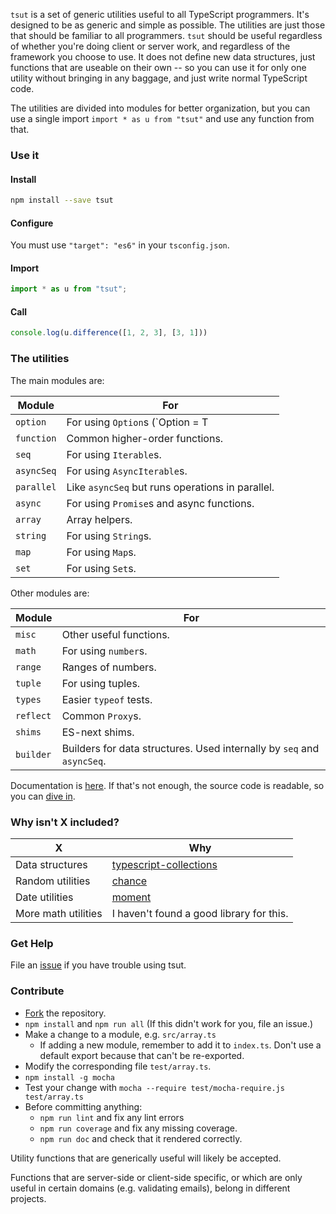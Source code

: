 `tsut` is a set of generic utilities useful to all TypeScript programmers.
It's designed to be as generic and simple as possible. The utilities are just those that should be familiar to all programmers.
`tsut` should be useful regardless of whether you're doing client or server work, and regardless of the framework you choose to use.
It does not define new data structures, just functions that are useable on their own --
so you can use it for only one utility without bringing in any baggage, and just write normal TypeScript code.

The utilities are divided into modules for better organization,
but you can use a single import `import * as u from "tsut"` and use any function from that.

### Use it

#### Install

```sh
npm install --save tsut
```

#### Configure

You must use `"target": "es6"` in your `tsconfig.json`.

#### Import

```ts
import * as u from "tsut";
```

#### Call

```ts
console.log(u.difference([1, 2, 3], [3, 1]))
```


### The utilities

The main modules are:

| Module | For |
| ------ | --- |
| `option` | For using `Option`s (`Option<T> = T | undefined`) |
| `function` | Common higher-order functions. |
| `seq` | For using `Iterable`s. |
| `asyncSeq` | For using `AsyncIterable`s. |
| `parallel` | Like `asyncSeq` but runs operations in parallel. |
| `async` | For using `Promise`s and async functions. |
| `array` | Array helpers. |
| `string` | For using `String`s. |
| `map` | For using `Map`s. |
| `set` | For using `Set`s.

Other modules are:

| Module | For |
| ------ | --- |
| `misc` | Other useful functions. |
| `math` | For using `number`s. |
| `range` | Ranges of numbers. |
| `tuple` | For using tuples. |
| `types` | Easier `typeof` tests. |
| `reflect` | Common `Proxy`s. |
| `shims` | ES-next shims. |
| `builder` | Builders for data structures. Used internally by `seq` and `asyncSeq`. |

Documentation is [here](http://andy-hanson.me/tsut/doc/index.html).
If that's not enough, the source code is readable, so you can [dive in](https://github.com/andy-hanson/tsut/blob/master/src/option.ts).


### Why isn't X included?

| X | Why |
| - | --- |
| Data structures | [typescript-collections](https://github.com/basarat/typescript-collections)
| Random utilities | [chance](http://chancejs.com/) |
| Date utilities | [moment](http://momentjs.com/) |
| More math utilities | I haven't found a good library for this. |


### Get Help

File an [issue](https://github.com/andy-hanson/tsut/issues) if you have trouble using tsut.


### Contribute

* [Fork](https://guides.github.com/activities/forking) the repository.
* `npm install` and `npm run all` (If this didn't work for you, file an issue.)
* Make a change to a module, e.g. `src/array.ts`
	- If adding a new module, remember to add it to `index.ts`. Don't use a default export because that can't be re-exported.
* Modify the corresponding file `test/array.ts`.
* `npm install -g mocha`
* Test your change with `mocha --require test/mocha-require.js test/array.ts`
* Before committing anything:
	- `npm run lint` and fix any lint errors
	- `npm run coverage` and fix any missing coverage.
	- `npm run doc` and check that it rendered correctly.

Utility functions that are generically useful will likely be accepted.

Functions that are server-side or client-side specific,
or which are only useful in certain domains (e.g. validating emails),
belong in different projects.
